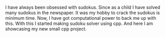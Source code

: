 I have always been obsessed with sudokus.
Since as a child I have solved many sudokus in the newspaper. It was my hobby to crack the sudokus is minimum time.
Now, I have got computational power to back me up with this.
With this I started making sudoku solver using cpp.
And here I am showcasing my new small cpp project.

